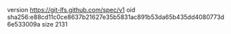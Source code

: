 version https://git-lfs.github.com/spec/v1
oid sha256:e88cd11c0ce8637b21627e35b5831ac891b53da65b435dd4080773d6e533009a
size 2131

